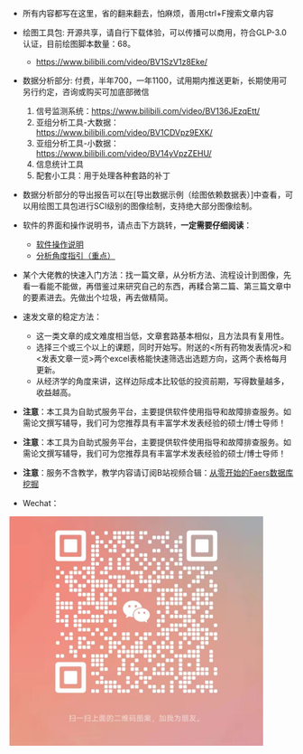 - 所有内容都写在这里，省的翻来翻去，怕麻烦，善用ctrl+F搜索文章内容

- 绘图工具包: 开源共享，请自行下载体验，可以传播可以商用，符合GLP-3.0认证，目前绘图脚本数量：68。
    - https://www.bilibili.com/video/BV1SzV1z8Eke/

- 数据分析部分: 付费，半年700，一年1100，试用期内推送更新，长期使用可另行约定，咨询或购买可加底部微信
    1. 信号监测系统：https://www.bilibili.com/video/BV136JEzqEtt/
    2. 亚组分析工具-大数据：https://www.bilibili.com/video/BV1CDVpz9EXK/
    3. 亚组分析工具-小数据：https://www.bilibili.com/video/BV14yVpzZEHU/
    4. 信息统计工具
    5. 配套小工具：用于处理各种套路的补丁

- 数据分析部分的导出报告可以在[导出数据示例（绘图依赖数据表）]中查看，可以用绘图工具包进行SCI级别的图像绘制，支持绝大部分图像绘制。

- 软件的界面和操作说明书，请点击下方跳转，**一定需要仔细阅读**：
    - [软件操作说明](./软件操作说明.md)
    - [分析角度指引（重点）](./分析角度指引.md)

- 某个大佬教的快速入门方法：找一篇文章，从分析方法、流程设计到图像，先看一看能不能做，再借鉴过来研究自己的东西，再糅合第二篇、第三篇文章中的要素进去。先做出个垃圾，再去做精简。
- 速发文章的稳定方法：
    - 这一类文章的成文难度相当低，文章套路基本相似，且方法具有复用性。
    - 选择三个或三个以上的课题，同时开始写。附送的<所有药物发表情况>和<发表文章一览>两个excel表格能快速筛选出选题方向，这两个表格每月更新。
    - 从经济学的角度来讲，这样边际成本比较低的投资前期，写得数量越多，收益越高。

- **注意**：本工具为自助式服务平台，主要提供软件使用指导和故障排查服务。如需论文撰写辅导，我们可为您推荐具有丰富学术发表经验的硕士/博士导师！
- **注意**：本工具为自助式服务平台，主要提供软件使用指导和故障排查服务。如需论文撰写辅导，我们可为您推荐具有丰富学术发表经验的硕士/博士导师！
- **注意**：服务不含教学，教学内容请订阅B站视频合辑：[从零开始的Faers数据库挖掘](https://www.bilibili.com/video/BV1uifhYdEQn/?vd_source=4559e47be658149d4030a5ba8050d24e)

- Wechat：  

<img src="./pic/wechat.jpg" alt="wechat1" width="450">  



